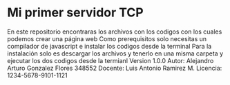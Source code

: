 # Mi primer servidor TCP
En este repositorio encontraras los archivos con los codigos con los cuales podemos crear una página web
Como prerequisitos solo necesitas un compilador de javascript e instalar los codigos desde la terminal
Para la instalación solo es descargar los archivos y tenerlo en una misma carpeta y ejecutar los dos codigos desde la termianl
Version 1.0.0
Autor: Alejandro Arturo Gonzalez Flores 348552
Docente: Luis Antonio Ramirez M.
Licencia: 1234-5678-9101-1121
